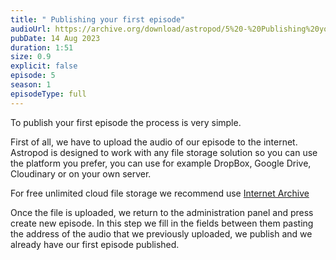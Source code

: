 ```yaml
---
title: " Publishing your first episode"
audioUrl: https://archive.org/download/astropod/5%20-%20Publishing%20your%20first%20podcast%20episode%20%28enhanced%29.ogg
pubDate: 14 Aug 2023
duration: 1:51
size: 0.9
explicit: false
episode: 5
season: 1
episodeType: full
---
```

To publish your first episode the process is very simple.

First of all, we have to upload the audio of our episode to the internet. Astropod is designed to work with any file storage solution so you can use the platform you prefer, you can use for example DropBox, Google Drive, Cloudinary or on your own server.

For free unlimited cloud file storage we recommend use [Internet Archive](https://archive.org/)

Once the file is uploaded, we return to the administration panel and press create new episode. In this step we fill in the fields between them pasting the address of the audio that we previously uploaded, we publish and we already have our first episode published.